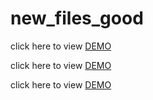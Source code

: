 # new_files_good

click here to view [DEMO](https://rosesros.github.io/new_files_good/tShirt/UK/)


click here to view [DEMO](https://rosesros.github.io/new_files_good/motorcycle/DE/)


click here to view [DEMO](https://rosesros.github.io/new_files_good/garmentBag/UK/)